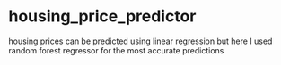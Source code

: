 # housing_price_predictor
housing prices can be predicted using linear regression but here I used random forest regressor for the most accurate predictions
